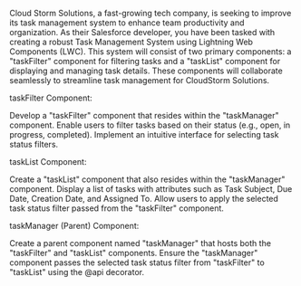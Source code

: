 Cloud Storm Solutions, a fast-growing tech company, is seeking to improve its task management system to enhance team productivity and organization. As their Salesforce developer, you have been tasked with creating a robust Task Management System using Lightning Web Components (LWC). This system will consist of two primary components: a "taskFilter" component for filtering tasks and a "taskList" component for displaying and managing task details. These components will collaborate seamlessly to streamline task management for CloudStorm Solutions.



taskFilter Component:

Develop a "taskFilter" component that resides within the "taskManager" component.
Enable users to filter tasks based on their status (e.g., open, in progress, completed).
Implement an intuitive interface for selecting task status filters.


taskList Component:

Create a "taskList" component that also resides within the "taskManager" component.
Display a list of tasks with attributes such as Task Subject, Due Date, Creation Date, and Assigned To.
Allow users to apply the selected task status filter passed from the "taskFilter" component.


taskManager (Parent) Component:

Create a parent component named "taskManager" that hosts both the "taskFilter" and "taskList" components.
Ensure the "taskManager" component passes the selected task status filter from "taskFilter" to "taskList" using the @api decorator.

